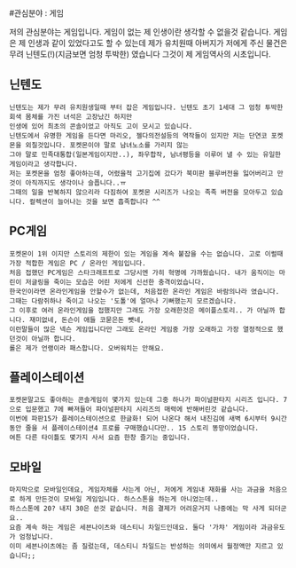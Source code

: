 #관심분야 : 게임

저의 관심분야는 게임입니다. 게임이 없는 제 인생이란 생각할 수 없을것 같습니다.
게임은 제 인생과 같이 있었다고도 할 수 있는데 제가 유치원때 아버지가 저에게 주신 물건은 무려 닌텐도(!)(지금보면 엄청 투박한) 였습니다
그것이 제 게임역사의 시초입니다.

## 닌텐도

    닌텐도는 제가 무려 유치원생일때 부터 잡은 게임입니다. 닌텐도 초기 1세대 그 엄청 투박한 회색 몸체를 가진 녀석은 고장났긴 하지만 
    인생에 있어 최초의 콘솔이었고 아직도 고이 모시고 있습니다.
    닌텐도에서 유명한 게임을 든다면 마리오, 젤다의전설등의 역작들이 있지만 저는 단연코 포켓몬을 외칠것입니다. 포켓몬이야 말로 남녀노소를 가리지 않는 
    그야 말로 민족대통합(일본게임이지만..), 좌우합작, 남녀평등을 이루어 낼 수 있는 유일한 게임이라고 생각합니다.
    저는 포켓몬을 엄청 좋아하는데, 어렸을적 고기집에 갔다가 북미판 블루버전을 잃어버리고 만것이 아직까지도 생각이나 슬픕니다..ㅠ 
    그때의 일을 반복하지 않으리라 다짐하여 포켓몬 시리즈가 나오는 족족 버전을 모아두고 있습니다. 컬렉션이 늘어나는 것을 보면 흡족합니다 ^^

## PC게임

    포켓몬이 1위 이지만 스토리의 제한이 있는 게임을 계속 붙잡을 수는 없습니다. 고로 이럴때 가장 적합한 게임은 PC / 온라인 게임입니다.
    처음 접했던 PC게임은 스타크래프트로 그당시엔 가히 혁명에 가까웠습니다. 내가 움직이는 마린이 저글링을 죽이는 모습은 어린 저에게 신선한 충격이었습니다.
    한국인이라면 온라인게임을 안할수가 없는데, 처음접한 온라인 게임은 바람의나라 였습니다. 그때는 다람쥐하나 죽이고 나오는 '도톨'에 얼마나 기뻐했는지 모르겠습니다.
    그 이후로 여러 온라인게임을 접했지만 그래도 가장 오래한것은 메이플스토리.. 가 아닐까 합니다. 재미없네, 돈슨이 애들 코묻은돈 뺏네,
    이런말들이 많은 넥슨 게임입니다만 그래도 온라인 게임중 가장 오래하고 가장 열정적으로 했던것이 아닐까 합니다.
    롤은 제가 언랭이라 패스합니다. 오버워치는 안해요.

## 플레이스테이션

    포켓몬말고도 좋아하는 콘솔게임이 몇가지 있는데 그중 하나가 파이널판타지 시리즈 입니다. 7으로 입문했고 7에 빠져들어 파이널판타지 시리즈의 매력에 반해버린것 같습니다.
    이번에 파판15가 플레이스테이션으로 한글화! 되어 나온다 해서 내친김에 새벽 6시부터 9시간동안 줄을 서 플레이스테이션4 프로를 구매했습니다만.. 15 스토리 똥망이었습니다.
    여튼 다른 타이틀도 몇가지 사서 요즘 한창 즐기는 중입니다.

## 모바일

    마지막으로 모바일인데요, 게임자체를 사는게 아닌, 저에게 게임내 재화를 사는 과금을 처음으로 하게 만든것이 모바일 게임입니다. 하스스톤을 하는게 아니었는데..
    하스스톤에 20? 내지 30은 쓴것 같습니다. 처음 결제가 어려운거지 나중에는 막 사게 되더군요..
    요즘 계속 하는 게임은 세븐나이츠와 데스티니 차일드인데요. 둘다 '가챠' 게임이라 과금유도가 엄청납니다.
    이미 세븐나이츠에는 좀 질렀는데, 데스티니 차일드는 반성하는 의미에서 월정액만 지르고 있습니다;;

